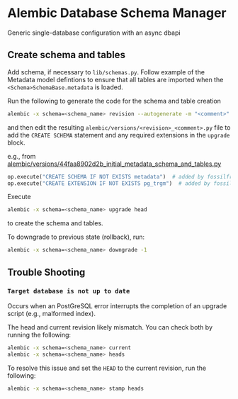 # Alembic Database Schema Manager

Generic single-database configuration with an async dbapi

## Create schema and tables

Add schema, if necessary to `lib/schemas.py`.  Follow example of the Metadata model defintions to ensure that all tables are imported when the `<Schema>SchemaBase.metadata` is loaded.

Run the following to generate the code for the schema and table creation

```bash
alembic -x schema=<schema_name> revision --autogenerate -m "<comment>"
```

and then edit the resulting `alembic/versions/<revision>_<comment>.py` file to add the `CREATE SCHEMA` statement and any required extensions in the `upgrade` block.

e.g., from [alembic/versions/44faa8902d2b_initial_metadata_schema_and_tables.py](alembic/versions/44faa8902d2b_initial_metadata_schema_and_tables.py)

```python
op.execute("CREATE SCHEMA IF NOT EXISTS metadata")  # added by fossilfriend
op.execute("CREATE EXTENSION IF NOT EXISTS pg_trgm")  # added by fossilfriend
```

Execute

```bash
alembic -x schema=<schema_name> upgrade head
```

to create the schema and tables.

To downgrade to previous state (rollback), run:

```bash
alembic -x schema=<schema_name> downgrade -1
```

## Trouble Shooting

### `Target database is not up to date`

Occurs when an PostGreSQL error interrupts the completion of an upgrade script (e.g., malformed index).

The head and current revision likely mismatch. You can check both by running the following:

```bash
alembic -x schema=<schema_name> current
alembic -x schema=<schema_name> heads
```

To resolve this issue and set the `HEAD` to the current revision, run the following:

```bash
alembic -x schema=<schema_name> stamp heads
```